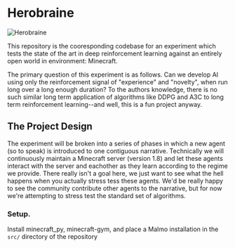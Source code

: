 # Herobraine
![Herobraine](https://hydra-media.cursecdn.com/minecraft.gamepedia.com/thumb/b/b4/Herobrine.png/150px-Herobrine.png?version=70c3a6ffaf71ed5e40e000dece271c56)

This repository is the cooresponding codebase for an experiment which 
tests the state of the art in deep reinforcement learning against an entirely
open world in environment: Minecraft.

The primary question of this experiment is as follows. Can we develop AI using
only the reinforcement signal of "experience" and "novelty", when run long
over a long enough duration? To the authors knowledge, there is no such
similar long term application of algorithms like DDPG and A3C to long
term reinforcement learning--and well, this is a fun project anyway.

## The Project Design

The experiment will be broken into a series of phases in which a new
agent (so to speak) is introduced to one contiguous narrative. Technically
we will continuously maintain a Minecraft server (version 1.8) and let
these agents interact with the server and eachother as they learn according
to the regime we provide. There really isn't a goal here, we just want to see 
what the hell happens when you actually stress tess these agents. We'd be
really happy to see the community contribute other agents to the narrative,
but for now we're attempting to stress test the standard set of algorithms.

### Setup.
Install minecraft_py, minecraft-gym, and place a Malmo installation in the `src/`
directory of the repository
